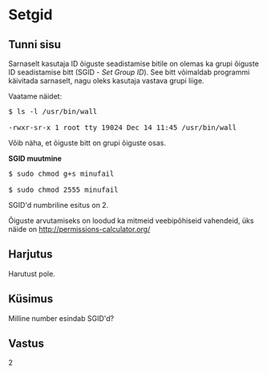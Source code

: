 # Setgid

## Tunni sisu

Sarnaselt kasutaja ID õiguste seadistamise bitile on olemas ka grupi õiguste ID seadistamise bitt (SGID - *Set Group ID*). See bitt võimaldab programmi käivitada sarnaselt, nagu oleks kasutaja vastava grupi liige.

Vaatame näidet:

<pre>
$ ls -l /usr/bin/wall

-rwxr-sr-x 1 root tty 19024 Dec 14 11:45 /usr/bin/wall
</pre>

Võib näha, et õiguste bitt on grupi õiguste osas.

<b>SGID muutmine</b>

<pre>
$ sudo chmod g+s minufail

$ sudo chmod 2555 minufail
</pre>

SGID'd numbriline esitus on 2.

Õiguste arvutamiseks on loodud ka mitmeid veebipõhiseid vahendeid, üks näide on <a target="_blank" href="http://permissions-calculator.org/">http://permissions-calculator.org/</a>

## Harjutus

Harutust pole.

## Küsimus

Milline number esindab SGID'd?

## Vastus

2
